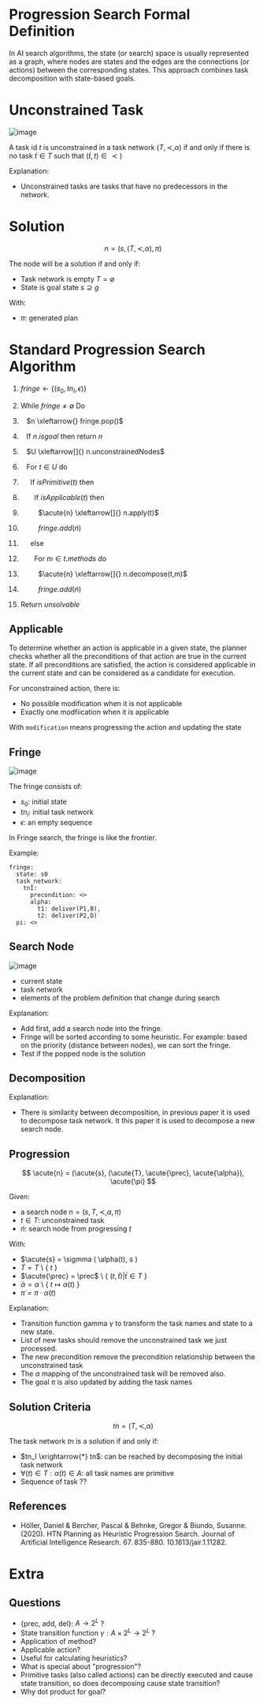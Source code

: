# Progression Search Formal Definition

In AI search algorithms, the state (or search) space is usually represented as a graph, where nodes are states and the edges are the connections (or actions) between the corresponding states. This approach combines task decomposition with state-based goals.

# Unconstrained Task


![image](https://github.com/hughiephan/DPL/assets/16631121/bdea9ce9-4384-4960-917f-b5c853cefed6)

A task id $t$ is unconstrained in a task network $(T, \prec, \alpha)$ if and only if there is no task $\acute{t} \in T$ such that $(\acute{t}, t) \in \prec)$

Explanation: 
- Unconstrained tasks are tasks that have no predecessors in the network.

# Solution
$$
n = (s, (T, \prec, \alpha), \pi)
$$

The node will be a solution if and only if:
- Task network is empty $T = \emptyset$
- State is goal state $s \supseteq g$

With:
- $\pi$: generated plan

# Standard Progression Search Algorithm

01. $fringe \gets { \{(s_0, tn_I, \epsilon) \} }$

02. While $fringe \neq \emptyset$ Do

03. &nbsp;&nbsp; $n \xleftarrow{} fringe.pop()$

04. &nbsp;&nbsp; If $n.isgoal$ then return $n$ 

05. &nbsp;&nbsp; $U  \xleftarrow[]{} n.unconstrainedNodes$

06. &nbsp;&nbsp; For $t \in U$ do

07. &nbsp;&nbsp;&nbsp;&nbsp; If $isPrimitive(t)$ then

08. &nbsp;&nbsp;&nbsp;&nbsp;&nbsp;&nbsp; If $isApplicable(t)$ then

09. &nbsp;&nbsp;&nbsp;&nbsp;&nbsp;&nbsp;&nbsp;&nbsp; $\acute{n} \xleftarrow[]{} n.apply(t)$

10. &nbsp;&nbsp;&nbsp;&nbsp;&nbsp;&nbsp;&nbsp;&nbsp; $fringe.add(\acute{n})$

11. &nbsp;&nbsp;&nbsp;&nbsp; else

12. &nbsp;&nbsp;&nbsp;&nbsp;&nbsp;&nbsp; For $m \in t.methods$ do

13. &nbsp;&nbsp;&nbsp;&nbsp;&nbsp;&nbsp;&nbsp;&nbsp; $\acute{n} \xleftarrow[]{} n.decompose(t,m)$

14. &nbsp;&nbsp;&nbsp;&nbsp;&nbsp;&nbsp;&nbsp;&nbsp; $fringe.add(\acute{n})$

15. Return $unsolvable$

## Applicable

To determine whether an action is applicable in a given state, the planner checks whether all the preconditions of that action are true in the current state. If all preconditions are satisfied, the action is considered applicable in the current state and can be considered as a candidate for execution.

For unconstrained action, there is:
- No possible modification when it is not applicable
- Exactly one modfiication when it is applicable

With `modification` means progressing the action and updating the state

## Fringe

![image](https://github.com/hughiephan/DPL/assets/16631121/3036954b-962f-40e3-91cb-6267e6526e3e)

The fringe consists of:
- $s_0$: initial state
- $tn_I$: initial task network
- $\epsilon$: an empty sequence

In Fringe search, the fringe is like the frontier.

Example:
```
fringe:
  state: s0
  task_network:
    tnI: 
      precondition: <>
      alpha:
        t1: deliver(P1,B),
        t2: deliver(P2,D)
  pi: <>
```

## Search Node 

![image](https://github.com/hughiephan/DPL/assets/16631121/fb946cf3-395d-4514-b149-ca778c07569c)

- current state
- task network
- elements of the problem definition that change during search

Explanation:
- Add first, add a search node into the fringe.
- Fringe will be sorted according to some heuristic. For example: based on the priority (distance between nodes), we can sort the fringe.  
- Test if the popped node is the solution

## Decomposition
Explanation:
- There is similarity between decomposition, in previous paper it is used to decompose task network. It this paper it is used to decompose a new search node.

## Progression

$$
\acute{n} = (\acute{s}, (\acute{T}, \acute{\prec}, \acute{\alpha}), \acute{\pi}
$$ 

Given:
- a search node $n = (s, T, \prec, \alpha, \pi)$
- $t \in T$: unconstrained task
- $\acute{n}$: search node from progressing $t$

With:
- $\acute{s} = \sigmma ( \alpha(t), s ) 
- $\acute{T} = T$ \ { $t$ }
- $\acute{\prec} = \prec$ \ { $(t,\acute{t}) | \acute{t} \in T$ }
- $\acute{\alpha} = \alpha$ \ { $t \mapsto \alpha(t)$ }  
- $\acute{\pi} = \pi \cdot \alpha(t)$

Explanation:
- Transition function gamma $\gamma$ to transform the task names and state to a new state.
- List of new tasks should remove the unconstrained task we just processed.
- The new precondition remove the precondition relationship between the unconstrained task 
- The $\alpha$ mapping of the unconstrained task will be removed also.
- The goal $\pi$ is also updated by adding the task names 

## Solution Criteria
$$
tn = (T, \prec, \alpha)
$$

The task network $tn$ is a solution if and only if:
- $tn_I \xrightarrow{*} tn$: can be reached by decomposing the initial task network
- $\forall(t) \in T: \alpha(t) \in A$: all task names are primitive
- Sequence of task ??

## References
- Höller, Daniel & Bercher, Pascal & Behnke, Gregor & Biundo, Susanne. (2020). HTN Planning as Heuristic Progression Search. Journal of Artificial Intelligence Research. 67. 835-880. 10.1613/jair.1.11282. 

# Extra
## Questions
- {prec, add, del}: $A \rightarrow 2^L$ ?
- State transition function $\gamma: A \times 2^L \rightarrow 2^L$ ?
- Application of method?
- Applicable action?
- Useful for calculating heuristics?
- What is special about "progression"?
- Primitive tasks (also called actions) can be directly executed and cause state transition, so does decomposing cause state transition?
- Why dot product for goal?
